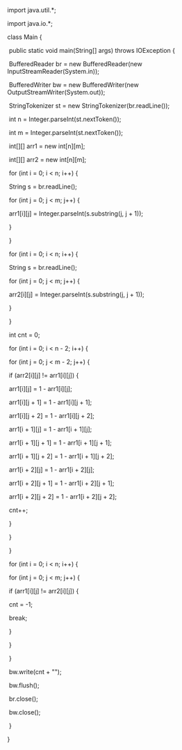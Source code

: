 import java.util.*;

import java.io.*;

class Main {

​    public static void main(String[] args) throws IOException {

​        BufferedReader br = new BufferedReader(new InputStreamReader(System.in));

​        BufferedWriter bw = new BufferedWriter(new OutputStreamWriter(System.out));

​        StringTokenizer st = new StringTokenizer(br.readLine());

​        int n = Integer.parseInt(st.nextToken());

​        int m = Integer.parseInt(st.nextToken());

​        int[][] arr1 = new int[n][m];

​        int[][] arr2 = new int[n][m];

​        for (int i = 0; i < n; i++) {

​            String s = br.readLine();

​            for (int j = 0; j < m; j++) {

​                arr1[i][j] = Integer.parseInt(s.substring(j, j + 1));

​            }

​        }

​        for (int i = 0; i < n; i++) {

​            String s = br.readLine();

​            for (int j = 0; j < m; j++) {

​                arr2[i][j] = Integer.parseInt(s.substring(j, j + 1));

​            }

​        }

​        int cnt = 0;

​        for (int i = 0; i < n - 2; i++) {

​            for (int j = 0; j < m - 2; j++) {

​                if (arr2[i][j] != arr1[i][j]) {

​                    arr1[i][j] = 1 - arr1[i][j];

​                    arr1[i][j + 1] = 1 - arr1[i][j + 1];

​                    arr1[i][j + 2] = 1 - arr1[i][j + 2];

​                    arr1[i + 1][j] = 1 - arr1[i + 1][j];

​                    arr1[i + 1][j + 1] = 1 - arr1[i + 1][j + 1];

​                    arr1[i + 1][j + 2] = 1 - arr1[i + 1][j + 2];

​                    arr1[i + 2][j] = 1 - arr1[i + 2][j];

​                    arr1[i + 2][j + 1] = 1 - arr1[i + 2][j + 1];

​                    arr1[i + 2][j + 2] = 1 - arr1[i + 2][j + 2];

​                    cnt++;

​                }

​            }

​        }

​        for (int i = 0; i < n; i++) {

​            for (int j = 0; j < m; j++) {

​                if (arr1[i][j] != arr2[i][j]) {

​                    cnt = -1;

​                    break;

​                }

​            }

​        }

​        bw.write(cnt + "");

​        bw.flush();

​        br.close();

​        bw.close();

​    }

}